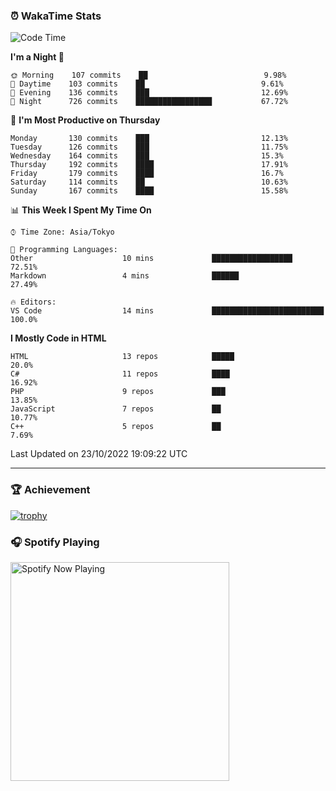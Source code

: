 ### ⏰ WakaTime Stats


<!--START_SECTION:waka-->
![Code Time](http://img.shields.io/badge/Code%20Time-497%20hrs%2028%20mins-blue)

**I'm a Night 🦉** 

```text
🌞 Morning    107 commits    ██                          9.98% 
🌆 Daytime    103 commits    ██                          9.61% 
🌃 Evening    136 commits    ███                         12.69% 
🌙 Night      726 commits    █████████████████           67.72%

```
📅 **I'm Most Productive on Thursday** 

```text
Monday       130 commits    ███                         12.13% 
Tuesday      126 commits    ███                         11.75% 
Wednesday    164 commits    ███                         15.3% 
Thursday     192 commits    ████                        17.91% 
Friday       179 commits    ████                        16.7% 
Saturday     114 commits    ██                          10.63% 
Sunday       167 commits    ████                        15.58%

```


📊 **This Week I Spent My Time On** 

```text
⌚︎ Time Zone: Asia/Tokyo

💬 Programming Languages: 
Other                    10 mins             ██████████████████          72.51% 
Markdown                 4 mins              ██████                      27.49%

🔥 Editors: 
VS Code                  14 mins             █████████████████████████   100.0%

```

**I Mostly Code in HTML** 

```text
HTML                     13 repos            █████                       20.0% 
C#                       11 repos            ████                        16.92% 
PHP                      9 repos             ███                         13.85% 
JavaScript               7 repos             ██                          10.77% 
C++                      5 repos             ██                          7.69%

```



 Last Updated on 23/10/2022 19:09:22 UTC
<!--END_SECTION:waka-->

---

### 🏆 Achievement

[![trophy](https://github-profile-trophy.vercel.app/?username=Slime-hatena&theme=flat&no-bg=true&no-frame=true&column=8)](https://github.com/ryo-ma/github-profile-trophy)

### 🎧 Spotify Playing

[<img src="https://spotify-now-playing-slime-hatena.vercel.app/api/spotify-playing" alt="Spotify Now Playing" width="350" />](https://open.spotify.com/user/slime_hatena)

<!--
**Slime-hatena/Slime-hatena** is a ✨ _special_ ✨ repository because its `README.md` (this file) appears on your GitHub profile.

Here are some ideas to get you started:

- 🔭 I’m currently working on ...
- 🌱 I’m currently learning ...
- 👯 I’m looking to collaborate on ...
- 🤔 I’m looking for help with ...
- 💬 Ask me about ...
- 📫 How to reach me: ...
- 😄 Pronouns: ...
- ⚡ Fun fact: ...
-->
